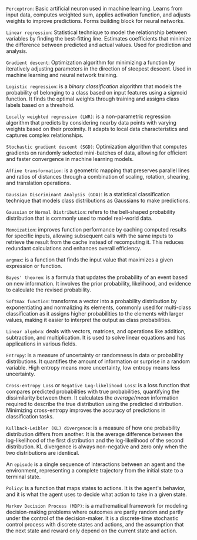 `Perceptron`: Basic artificial neuron used in machine learning. Learns from input data, computes weighted sum, applies activation function, and adjusts weights to improve predictions. Forms building block for neural networks.

`Linear regression`: Statistical technique to model the relationship between variables by finding the best-fitting line. Estimates coefficients that minimize the difference between predicted and actual values. Used for prediction and analysis.

`Gradient descent`: Optimization algorithm for minimizing a function by iteratively adjusting parameters in the direction of steepest descent. Used in machine learning and neural network training.

`Logistic regression`: is a _binary classification_ algorithm that models the probability of belonging to a class based on input features using a sigmoid function. It finds the optimal weights through training and assigns class labels based on a threshold.

`Locally weighted regression (LWR)`: is a non-parametric regression algorithm that predicts by considering nearby data points with varying weights based on their proximity. It adapts to local data characteristics and captures complex relationships.

`Stochastic gradient descent (SGD)`: Optimization algorithm that computes gradients on randomly selected mini-batches of data, allowing for efficient and faster convergence in machine learning models.

`Affine transformation`: is a geometric mapping that preserves parallel lines and ratios of distances through a combination of scaling, rotation, shearing, and translation operations.

`Gaussian Discriminant Analysis (GDA)`: is a statistical classification technique that models class distributions as Gaussians to make predictions.

`Gaussian` or `Normal Distribution`: refers to the bell-shaped probability distribution that is commonly used to model real-world data.

`Memoization`: improves function performance by caching computed results for specific inputs, allowing subsequent calls with the same inputs to retrieve the result from the cache instead of recomputing it. This reduces redundant calculations and enhances overall efficiency.

`argmax`: is a function that finds the input value that maximizes a given expression or function.

`Bayes' theorem`: is a formula that updates the probability of an event based on new information. It involves the prior probability, likelihood, and evidence to calculate the revised probability.

`Softmax function`: transforms a vector into a probability distribution by exponentiating and normalizing its elements, commonly used for multi-class classification as it assigns higher probabilities to the elements with larger values, making it easier to interpret the output as class probabilities.

`Linear algebra`: deals with vectors, matrices, and operations like addition, subtraction, and multiplication. It is used to solve linear equations and has applications in various fields.

`Entropy`: is a measure of uncertainty or randomness in data or probability distributions. It quantifies the amount of information or surprise in a random variable. High entropy means more uncertainty, low entropy means less uncertainty.

`Cross-entropy Loss` or `Negative Log-likelihood Loss`: is a loss function that compares predicted probabilities with true probabilities, quantifying the dissimilarity between them. It calculates the _average_/_mean_ information required to describe the true distribution using the predicted distribution. Minimizing cross-entropy improves the accuracy of predictions in classification tasks.

`Kullback-Leibler (KL) divergence`: is a measure of how one probability distribution differs from another. It is the average difference between the log-likelihood of the first distribution and the log-likelihood of the second distribution. KL divergence is always non-negative and zero only when the two distributions are identical.

An `episode` is a single sequence of interactions between an agent and the environment, representing a complete trajectory from the initial state to a terminal state.

`Policy`: is a function that maps states to actions. It is the agent's behavior, and it is what the agent uses to decide what action to take in a given state.

`Markov Decision Process (MDP)`: is a mathematical framework for modeling decision-making problems where outcomes are partly random and partly under the control of the decision-maker. It is a discrete-time stochastic control process with discrete states and actions, and the assumption that the next state and reward only depend on the current state and action.
